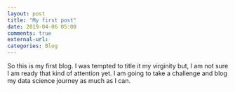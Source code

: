 ```yaml
---
layout: post
title: "My first post"
date: 2019-04-06 05:00
comments: true
external-url:
categories: Blog
---
```


So this is my first blog. I was tempted to title it my virginity but, I am not sure I am ready that kind of attention yet. I am going to take a challenge and blog my data science journey as much as I can. 
